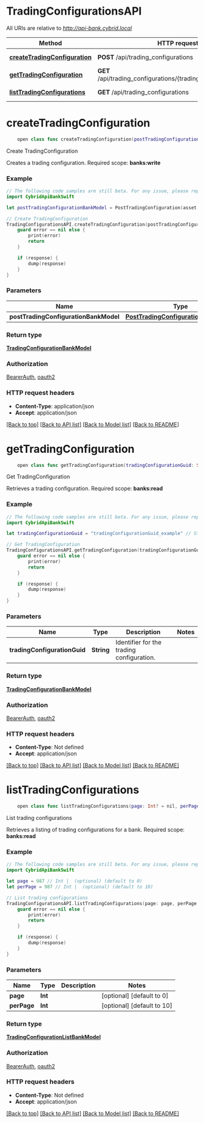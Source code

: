 # TradingConfigurationsAPI

All URIs are relative to *http://api-bank.cybrid.local*

Method | HTTP request | Description
------------- | ------------- | -------------
[**createTradingConfiguration**](TradingConfigurationsAPI.md#createtradingconfiguration) | **POST** /api/trading_configurations | Create TradingConfiguration
[**getTradingConfiguration**](TradingConfigurationsAPI.md#gettradingconfiguration) | **GET** /api/trading_configurations/{trading_configuration_guid} | Get TradingConfiguration
[**listTradingConfigurations**](TradingConfigurationsAPI.md#listtradingconfigurations) | **GET** /api/trading_configurations | List trading configurations


# **createTradingConfiguration**
```swift
    open class func createTradingConfiguration(postTradingConfigurationBankModel: PostTradingConfigurationBankModel, completion: @escaping (_ data: TradingConfigurationBankModel?, _ error: Error?) -> Void)
```

Create TradingConfiguration

Creates a trading configuration.  Required scope: **banks:write**

### Example
```swift
// The following code samples are still beta. For any issue, please report via http://github.com/OpenAPITools/openapi-generator/issues/new
import CybridApiBankSwift

let postTradingConfigurationBankModel = PostTradingConfiguration(asset: "asset_example", fees: [PostFee(type: "type_example", spreadFee: 123, fixedFee: 123)]) // PostTradingConfigurationBankModel | 

// Create TradingConfiguration
TradingConfigurationsAPI.createTradingConfiguration(postTradingConfigurationBankModel: postTradingConfigurationBankModel) { (response, error) in
    guard error == nil else {
        print(error)
        return
    }

    if (response) {
        dump(response)
    }
}
```

### Parameters

Name | Type | Description  | Notes
------------- | ------------- | ------------- | -------------
 **postTradingConfigurationBankModel** | [**PostTradingConfigurationBankModel**](PostTradingConfigurationBankModel.md) |  | 

### Return type

[**TradingConfigurationBankModel**](TradingConfigurationBankModel.md)

### Authorization

[BearerAuth](../README.md#BearerAuth), [oauth2](../README.md#oauth2)

### HTTP request headers

 - **Content-Type**: application/json
 - **Accept**: application/json

[[Back to top]](#) [[Back to API list]](../README.md#documentation-for-api-endpoints) [[Back to Model list]](../README.md#documentation-for-models) [[Back to README]](../README.md)

# **getTradingConfiguration**
```swift
    open class func getTradingConfiguration(tradingConfigurationGuid: String, completion: @escaping (_ data: TradingConfigurationBankModel?, _ error: Error?) -> Void)
```

Get TradingConfiguration

Retrieves a trading configuration.  Required scope: **banks:read**

### Example
```swift
// The following code samples are still beta. For any issue, please report via http://github.com/OpenAPITools/openapi-generator/issues/new
import CybridApiBankSwift

let tradingConfigurationGuid = "tradingConfigurationGuid_example" // String | Identifier for the trading configuration.

// Get TradingConfiguration
TradingConfigurationsAPI.getTradingConfiguration(tradingConfigurationGuid: tradingConfigurationGuid) { (response, error) in
    guard error == nil else {
        print(error)
        return
    }

    if (response) {
        dump(response)
    }
}
```

### Parameters

Name | Type | Description  | Notes
------------- | ------------- | ------------- | -------------
 **tradingConfigurationGuid** | **String** | Identifier for the trading configuration. | 

### Return type

[**TradingConfigurationBankModel**](TradingConfigurationBankModel.md)

### Authorization

[BearerAuth](../README.md#BearerAuth), [oauth2](../README.md#oauth2)

### HTTP request headers

 - **Content-Type**: Not defined
 - **Accept**: application/json

[[Back to top]](#) [[Back to API list]](../README.md#documentation-for-api-endpoints) [[Back to Model list]](../README.md#documentation-for-models) [[Back to README]](../README.md)

# **listTradingConfigurations**
```swift
    open class func listTradingConfigurations(page: Int? = nil, perPage: Int? = nil, completion: @escaping (_ data: TradingConfigurationListBankModel?, _ error: Error?) -> Void)
```

List trading configurations

Retrieves a listing of trading configurations for a bank.  Required scope: **banks:read**

### Example
```swift
// The following code samples are still beta. For any issue, please report via http://github.com/OpenAPITools/openapi-generator/issues/new
import CybridApiBankSwift

let page = 987 // Int |  (optional) (default to 0)
let perPage = 987 // Int |  (optional) (default to 10)

// List trading configurations
TradingConfigurationsAPI.listTradingConfigurations(page: page, perPage: perPage) { (response, error) in
    guard error == nil else {
        print(error)
        return
    }

    if (response) {
        dump(response)
    }
}
```

### Parameters

Name | Type | Description  | Notes
------------- | ------------- | ------------- | -------------
 **page** | **Int** |  | [optional] [default to 0]
 **perPage** | **Int** |  | [optional] [default to 10]

### Return type

[**TradingConfigurationListBankModel**](TradingConfigurationListBankModel.md)

### Authorization

[BearerAuth](../README.md#BearerAuth), [oauth2](../README.md#oauth2)

### HTTP request headers

 - **Content-Type**: Not defined
 - **Accept**: application/json

[[Back to top]](#) [[Back to API list]](../README.md#documentation-for-api-endpoints) [[Back to Model list]](../README.md#documentation-for-models) [[Back to README]](../README.md)

